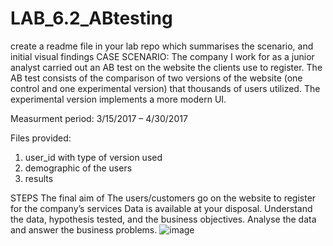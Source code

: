 # LAB_6.2_ABtesting
create a readme file in your lab repo which summarises the scenario, and initial visual findings 
CASE SCENARIO: 
The company I work for as a junior analyst carried out an AB test on the website the clients use to register.
The AB test consists of the comparison of two versions of the website (one control and one experimental version) that thousands of users utilized. The experimental version implements a more modern UI.

Measurment period: 3/15/2017 – 4/30/2017

Files provided:
1. user_id with type of version used
2. demographic of the users
3. results





STEPS 
The final aim of 
The users/customers go on the website to register for the company’s services
Data is available at your disposal. Understand the data, hypothesis tested, and the business objectives.
Analyse the data and answer the business problems.
![image](https://user-images.githubusercontent.com/65666003/168849003-6326bf8a-7c38-4cb6-8407-b1e2c4d89212.png)
